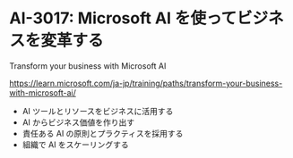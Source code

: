 # AI-3017: Microsoft AI を使ってビジネスを変革する

Transform your business with Microsoft AI

https://learn.microsoft.com/ja-jp/training/paths/transform-your-business-with-microsoft-ai/

- AI ツールとリソースをビジネスに活用する
- AI からビジネス価値を作り出す
- 責任ある AI の原則とプラクティスを採用する
- 組織で AI をスケーリングする

<!--
初回 6/12 80859, 6/13 80904
[fff](https://learn.microsoft.com/ja-jp/training/paths/transform-your-business-with-microsoft-ai/)

-->